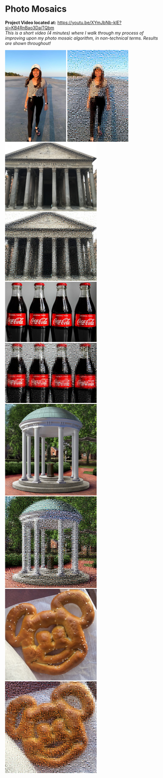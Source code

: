 # Photo Mosaics

**Project Video located at:** https://youtu.be/XYmJbNb-klE?si=KB4RnBao3DaiTQbm  
*This is a short video (4 minutes) where I walk through my process of improving upon my photo mosaic algorithm, in non-technical terms. Results are shown throughout!*

<img alt="Original photo 1: a girl standing on the beach." src="/images/set1_original.jpg" width="200"> <img alt="Mosaic result for photo 1." src="/images/set1_mosaic.jpg" width="200">  
<img alt="Original photo 2: the pantheon in rome" src="/images/set2_original.jpg" width="300"> <img alt="Mosaic result for photo 2." src="/images/set2_mosaic.jpg" width="300">  
<img alt="Original photo 3: four glass coca cola bottles" src="/images/set3_original.jpg" width="300"> <img alt="Mosaic result for photo 3." src="/images/set3_mosaic.jpg" width="300">  
<img alt="Original photo 4: a painting of the old well in Chapel Hill, NC" src="/images/set4_original.jpg" width="300"> <img alt="Mosaic result for photo 4." src="/images/set4_mosaic.jpg" width="300">  
<img alt="Original photo 5: a mickey mouse pretzel at disney world" src="/images/set5_original.jpg" width="300"> <img alt="Mosaic result for photo 5." src="/images/set5_mosaic.jpg" width="300">  



